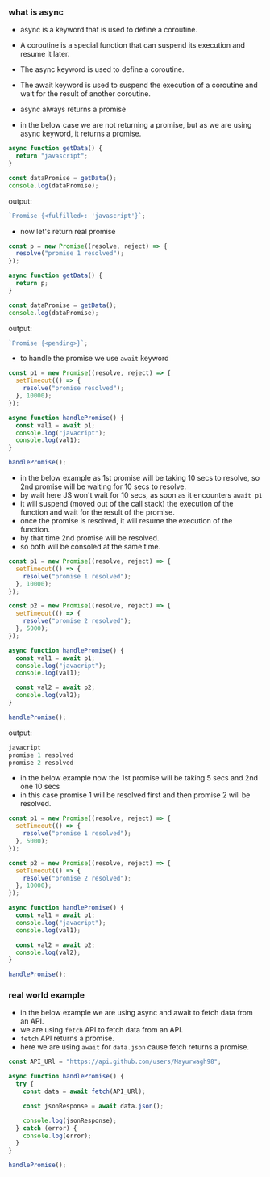 ### what is async

- async is a keyword that is used to define a coroutine.
- A coroutine is a special function that can suspend its execution and resume it later.
- The async keyword is used to define a coroutine.
- The await keyword is used to suspend the execution of a coroutine and wait for the result of another coroutine.
- async always returns a promise

- in the below case we are not returning a promise, but as we are using async keyword, it returns a promise.

```js
async function getData() {
  return "javascript";
}

const dataPromise = getData();
console.log(dataPromise);
```

output:

```js
`Promise {<fulfilled>: 'javascript'}`;
```

- now let's return real promise

```js
const p = new Promise((resolve, reject) => {
  resolve("promise 1 resolved");
});

async function getData() {
  return p;
}

const dataPromise = getData();
console.log(dataPromise);
```

output:

```js
`Promise {<pending>}`;
```

- to handle the promise we use `await` keyword

```js
const p1 = new Promise((resolve, reject) => {
  setTimeout(() => {
    resolve("promise resolved");
  }, 10000);
});

async function handlePromise() {
  const val1 = await p1;
  console.log("javacript");
  console.log(val1);
}

handlePromise();
```

- in the below example as 1st promise will be taking 10 secs to resolve, so 2nd promise will be waiting for 10 secs to resolve.
- by wait here JS won't wait for 10 secs, as soon as it encounters `await p1`
- it will suspend (moved out of the call stack) the execution of the function and wait for the result of the promise.
- once the promise is resolved, it will resume the execution of the function.
- by that time 2nd promise will be resolved.
- so both will be consoled at the same time.

```js
const p1 = new Promise((resolve, reject) => {
  setTimeout(() => {
    resolve("promise 1 resolved");
  }, 10000);
});

const p2 = new Promise((resolve, reject) => {
  setTimeout(() => {
    resolve("promise 2 resolved");
  }, 5000);
});

async function handlePromise() {
  const val1 = await p1;
  console.log("javacript");
  console.log(val1);

  const val2 = await p2;
  console.log(val2);
}

handlePromise();
```

output:

```js
javacript
promise 1 resolved
promise 2 resolved
```

- in the below example now the 1st promise will be taking 5 secs and 2nd one 10 secs
- in this case promise 1 will be resolved first and then promise 2 will be resolved.

```js
const p1 = new Promise((resolve, reject) => {
  setTimeout(() => {
    resolve("promise 1 resolved");
  }, 5000);
});

const p2 = new Promise((resolve, reject) => {
  setTimeout(() => {
    resolve("promise 2 resolved");
  }, 10000);
});

async function handlePromise() {
  const val1 = await p1;
  console.log("javacript");
  console.log(val1);

  const val2 = await p2;
  console.log(val2);
}

handlePromise();
```

### real world example

- in the below example we are using async and await to fetch data from an API.
- we are using `fetch` API to fetch data from an API.
- `fetch` API returns a promise.
- here we are using `await` for `data.json` cause fetch returns a promise.

```js
const API_URl = "https://api.github.com/users/Mayurwagh98";

async function handlePromise() {
  try {
    const data = await fetch(API_URl);

    const jsonResponse = await data.json();

    console.log(jsonResponse);
  } catch (error) {
    console.log(error);
  }
}

handlePromise();
```
